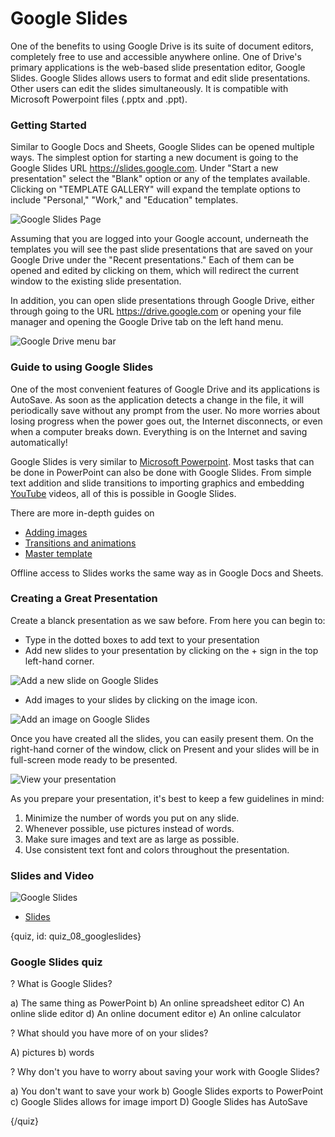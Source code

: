 # Google Slides

One of the benefits to using Google Drive is its suite of document editors, completely free to use and accessible anywhere online. One of Drive's primary applications is the web-based slide presentation editor, Google Slides. Google Slides allows users to format and edit slide presentations. Other users can edit the slides simultaneously. It is compatible with Microsoft Powerpoint files (.pptx and .ppt).  

### Getting Started

Similar to Google Docs and Sheets, Google Slides can be opened multiple ways. The simplest option for starting a new document is going to the Google Slides URL https://slides.google.com. Under "Start a new presentation" select the "Blank" option or any of the templates available. Clicking on "TEMPLATE GALLERY" will expand the template options to include "Personal," "Work," and "Education" templates.


![Google Slides Page](images/07_slides/07_google_slides_01.png)

Assuming that you are logged into your Google account, underneath the templates you will see the past slide presentations that are saved on your Google Drive under the "Recent presentations." Each of them can be opened and edited by clicking on them, which will redirect the current window to the existing slide presentation.

In addition, you can open slide presentations through Google Drive, either through going to the URL https://drive.google.com or opening your file manager and opening the Google Drive tab on the left hand menu. 

![Google Drive menu bar](images/07_slides/07_google_slides_02.png)

### Guide to using Google Slides

One of the most convenient features of Google Drive and its applications is AutoSave. As soon as the application detects a change in the file, it will periodically save without any prompt from the user. No more worries about losing progress when the power goes out, the Internet disconnects, or even when a computer breaks down. Everything is on the Internet and saving automatically!

Google Slides is very similar to [Microsoft Powerpoint](https://products.office.com/en-us/powerpoint). Most tasks that can be done in PowerPoint can also be done with Google Slides. From simple text addition and slide transitions to importing graphics and embedding [YouTube](https://www.youtube.com/) videos, all of this is possible in Google Slides.

There are more in-depth guides on

- [Adding images](https://www.gcflearnfree.org/googleslides/adding-pictures-and-shapes/1/)
- [Transitions and animations](https://www.gcflearnfree.org/googleslides/adding-transitions-and-animations/1/)
- [Master template](https://www.gcflearnfree.org/googleslides/editing-master-slides-and-layouts/1/)

Offline access to Slides works the same way as in Google Docs and Sheets.

### Creating a Great Presentation

Create a blanck presentation as we saw before. From here you can begin to: 

* Type in the dotted boxes to add text to your presentation
* Add new slides to your presentation by clicking on the + sign in the top left-hand corner.

![Add a new slide on Google Slides](images/07_slides/07_google_slides_04.png)

* Add images to your slides by clicking on the image icon.

![Add an image on Google Slides](images/07_slides/07_google_slides_05.png)

Once you have created all the slides, you can easily present them. On the right-hand corner of the window, click on Present and your slides will be in full-screen mode ready to be presented.

![View your presentation](images/07_slides/07_google_slides_06.png)

As you prepare your presentation, it's best to keep a few guidelines in mind:

1. Minimize the number of words you put on any slide.
2. Whenever possible, use pictures instead of words.
3. Make sure images and text are as large as possible.
4. Use consistent text font and colors throughout the presentation.


### Slides and Video

![Google Slides](https://youtu.be/8nGD0-rzt7k)

* [Slides](https://docs.google.com/presentation/d/1QafnUK8jji3UHdIjUvh-3ZVhY_72LOPLhX3kU0QYCHc/edit?usp=sharing)

{quiz, id: quiz_08_googleslides}

### Google Slides quiz

? What is Google Slides?

a) The same thing as PowerPoint
b) An online spreadsheet editor
C) An online slide editor 
d) An online document editor
e) An online calculator 

? What should you have more of on your slides?

A) pictures
b) words

? Why don't you have to worry about saving your work with Google Slides?

a) You don't want to save your work
b) Google Slides exports to PowerPoint
c) Google Slides allows for image import
D) Google Slides has AutoSave

{/quiz}
